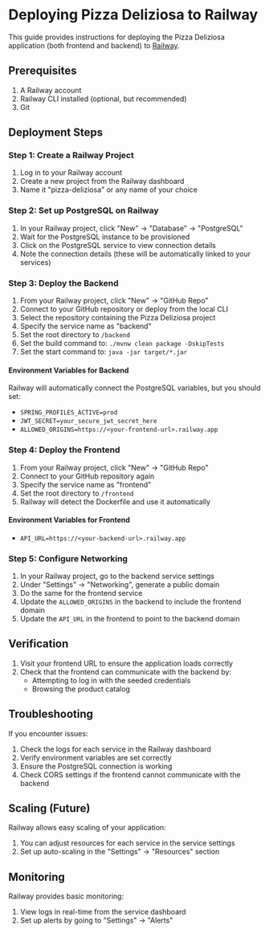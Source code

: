 # Deploying Pizza Deliziosa to Railway

This guide provides instructions for deploying the Pizza Deliziosa application (both frontend and backend) to [Railway](https://railway.app/).

## Prerequisites

1. A Railway account
2. Railway CLI installed (optional, but recommended)
3. Git

## Deployment Steps

### Step 1: Create a Railway Project

1. Log in to your Railway account
2. Create a new project from the Railway dashboard
3. Name it "pizza-deliziosa" or any name of your choice

### Step 2: Set up PostgreSQL on Railway

1. In your Railway project, click "New" → "Database" → "PostgreSQL"
2. Wait for the PostgreSQL instance to be provisioned
3. Click on the PostgreSQL service to view connection details
4. Note the connection details (these will be automatically linked to your services)

### Step 3: Deploy the Backend

1. From your Railway project, click "New" → "GitHub Repo"
2. Connect to your GitHub repository or deploy from the local CLI
3. Select the repository containing the Pizza Deliziosa project
4. Specify the service name as "backend"
5. Set the root directory to `/backend`
6. Set the build command to: `./mvnw clean package -DskipTests`
7. Set the start command to: `java -jar target/*.jar`

#### Environment Variables for Backend

Railway will automatically connect the PostgreSQL variables, but you should set:

- `SPRING_PROFILES_ACTIVE=prod`
- `JWT_SECRET=your_secure_jwt_secret_here`
- `ALLOWED_ORIGINS=https://<your-frontend-url>.railway.app`

### Step 4: Deploy the Frontend

1. From your Railway project, click "New" → "GitHub Repo"
2. Connect to your GitHub repository again
3. Specify the service name as "frontend"
4. Set the root directory to `/frontend`
5. Railway will detect the Dockerfile and use it automatically

#### Environment Variables for Frontend

- `API_URL=https://<your-backend-url>.railway.app`

### Step 5: Configure Networking

1. In your Railway project, go to the backend service settings
2. Under "Settings" → "Networking", generate a public domain
3. Do the same for the frontend service
4. Update the `ALLOWED_ORIGINS` in the backend to include the frontend domain
5. Update the `API_URL` in the frontend to point to the backend domain

## Verification

1. Visit your frontend URL to ensure the application loads correctly
2. Check that the frontend can communicate with the backend by:
   - Attempting to log in with the seeded credentials
   - Browsing the product catalog

## Troubleshooting

If you encounter issues:

1. Check the logs for each service in the Railway dashboard
2. Verify environment variables are set correctly
3. Ensure the PostgreSQL connection is working
4. Check CORS settings if the frontend cannot communicate with the backend

## Scaling (Future)

Railway allows easy scaling of your application:

1. You can adjust resources for each service in the service settings
2. Set up auto-scaling in the "Settings" → "Resources" section

## Monitoring

Railway provides basic monitoring:

1. View logs in real-time from the service dashboard
2. Set up alerts by going to "Settings" → "Alerts" 